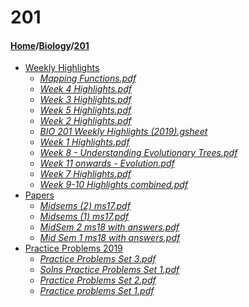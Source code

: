 # 201
#### [Home](../..)/[Biology](..)/[201]()
- [Weekly Highlights](Weekly%20Highlights)
    - [_Mapping Functions.pdf_](Weekly%20Highlights/Mapping%20Functions.pdf)
    - [_Week 4 Highlights.pdf_](Weekly%20Highlights/Week%204%20Highlights.pdf)
    - [_Week 3 Highlights.pdf_](Weekly%20Highlights/Week%203%20Highlights.pdf)
    - [_Week 5 Highlights.pdf_](Weekly%20Highlights/Week%205%20Highlights.pdf)
    - [_Week 2 Highlights.pdf_](Weekly%20Highlights/Week%202%20Highlights.pdf)
    - [_BIO 201 Weekly Highlights (2019).gsheet_](Weekly%20Highlights/BIO%20201%20Weekly%20Highlights%20(2019).gsheet)
    - [_Week 1 Highlights.pdf_](Weekly%20Highlights/Week%201%20Highlights.pdf)
    - [_Week 8 - Understanding Evolutionary Trees.pdf_](Weekly%20Highlights/Week%208%20-%20Understanding%20Evolutionary%20Trees.pdf)
    - [_Week 11 onwards - Evolution.pdf_](Weekly%20Highlights/Week%2011%20onwards%20-%20Evolution.pdf)
    - [_Week 7 Highlights.pdf_](Weekly%20Highlights/Week%207%20Highlights.pdf)
    - [_Week 9-10 Highlights combined.pdf_](Weekly%20Highlights/Week%209-10%20Highlights%20combined.pdf)
- [Papers](Papers)
    - [_Midsems (2) ms17.pdf_](Papers/Midsems%20(2)%20ms17.pdf)
    - [_Midsems (1) ms17.pdf_](Papers/Midsems%20(1)%20ms17.pdf)
    - [_MidSem 2 ms18 with answers.pdf_](Papers/MidSem%202%20ms18%20with%20answers.pdf)
    - [_Mid Sem 1 ms18 with answers.pdf_](Papers/Mid%20Sem%201%20ms18%20with%20answers.pdf)
- [Practice Problems 2019](Practice%20Problems%202019)
    - [_Practice Problems Set 3.pdf_](Practice%20Problems%202019/Practice%20Problems%20Set%203.pdf)
    - [_Solns Practice Problems Set 1.pdf_](Practice%20Problems%202019/Solns%20Practice%20Problems%20Set%201.pdf)
    - [_Practice Problems Set 2.pdf_](Practice%20Problems%202019/Practice%20Problems%20Set%202.pdf)
    - [_Practice problems Set 1.pdf_](Practice%20Problems%202019/Practice%20problems%20Set%201.pdf)
